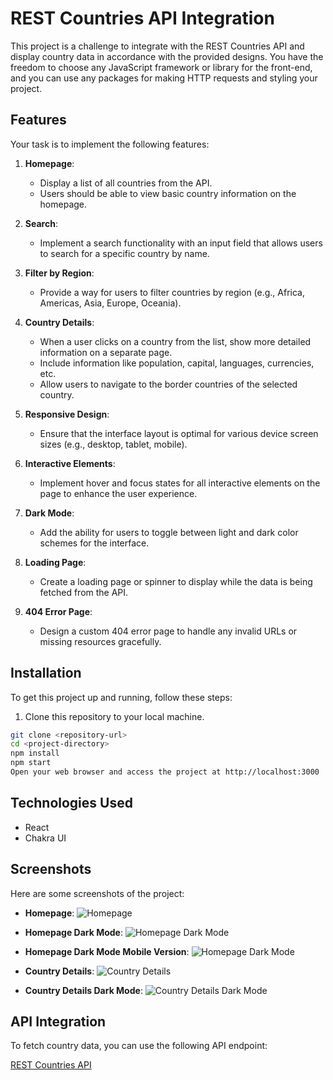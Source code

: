 # REST Countries API Integration

This project is a challenge to integrate with the REST Countries API and display country data in accordance with the provided designs. You have the freedom to choose any JavaScript framework or library for the front-end, and you can use any packages for making HTTP requests and styling your project.

## Features

Your task is to implement the following features:

1. **Homepage**:
   - Display a list of all countries from the API.
   - Users should be able to view basic country information on the homepage.

2. **Search**:
   - Implement a search functionality with an input field that allows users to search for a specific country by name.

3. **Filter by Region**:
   - Provide a way for users to filter countries by region (e.g., Africa, Americas, Asia, Europe, Oceania).

4. **Country Details**:
   - When a user clicks on a country from the list, show more detailed information on a separate page.
   - Include information like population, capital, languages, currencies, etc.
   - Allow users to navigate to the border countries of the selected country.

5. **Responsive Design**:
   - Ensure that the interface layout is optimal for various device screen sizes (e.g., desktop, tablet, mobile).

6. **Interactive Elements**:
   - Implement hover and focus states for all interactive elements on the page to enhance the user experience.

7. **Dark Mode**:
   - Add the ability for users to toggle between light and dark color schemes for the interface.

8. **Loading Page**:
   - Create a loading page or spinner to display while the data is being fetched from the API.

9. **404 Error Page**:
   - Design a custom 404 error page to handle any invalid URLs or missing resources gracefully.

## Installation

To get this project up and running, follow these steps:

1. Clone this repository to your local machine.

```bash
git clone <repository-url>
cd <project-directory>
npm install
npm start
Open your web browser and access the project at http://localhost:3000
```

## Technologies Used
- React
- Chakra UI

## Screenshots

Here are some screenshots of the project:

- **Homepage**:
  ![Homepage](/public/screenshots/screenshot_main.png)

- **Homepage Dark Mode**:
  ![Homepage Dark Mode](/public/screenshots/screenshot_main_2.png)

- **Homepage Dark Mode Mobile Version**:
  ![Homepage Dark Mode](/public/screenshots/screenshot_main_3.png)

- **Country Details**:
  ![Country Details](/public/screenshots/screenshot_detail_2.png)

- **Country Details Dark Mode**:
  ![Country Details Dark Mode](/public/screenshots/screenshot_detail.png)

## API Integration

To fetch country data, you can use the following API endpoint:

[REST Countries API](https://restcountries.com/v3.1/all)
